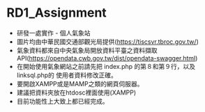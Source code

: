 # RD1_Assignment
- 研發一處實作 - 個人氣象站
- 圖片均由中華民國交通部觀光局提供(https://tiscsvr.tbroc.gov.tw/)
- 氣象資料都來自中央氣象局開放資料平臺之資料擷取API(https://opendata.cwb.gov.tw/dist/opendata-swagger.html)
- 在開始使用氣象網站之前請先把 index.php 的第８和第９行，以及 linksql.php的 使用者資料修改正確。
- 要開啟XAMPP或是MAMP之類的網頁伺服器。
- 建議把資料夾放在htdosc裡面使用(XAMPP)
- 目前功能性上大致上都已經完成。